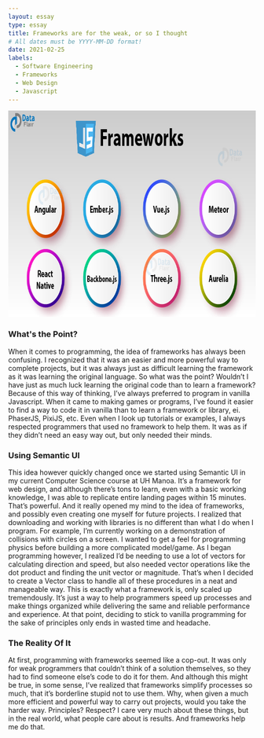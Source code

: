 ```yaml
---
layout: essay
type: essay
title: Frameworks are for the weak, or so I thought
# All dates must be YYYY-MM-DD format!
date: 2021-02-25
labels:
  - Software Engineering
  - Frameworks
  - Web Design
  - Javascript
---
```

<img src="../images/jsframeworks.jpg" width=802 height=420>

<h3>What's the Point?</h3>
When it comes to programming, the idea of frameworks has always been confusing. I recognized that it was an easier and more powerful way to complete projects, but it was always just as difficult learning the framework as it was learning the original language. So what was the point? Wouldn’t I have just as much luck learning the original code than to learn a framework? Because of this way of thinking, I’ve always preferred to program in vanilla Javascript. When it came to making games or programs, I’ve found it easier to find a way to code it in vanilla than to learn a framework or library, ei. PhaserJS, PixiJS, etc. Even when I look up tutorials or examples, I always respected programmers that used no framework to help them. It was as if they didn’t need an easy way out, but only needed their minds. 

<h3>Using Semantic UI</h3>
This idea however quickly changed once we started using Semantic UI in my current Computer Science course at UH Manoa. It’s a framework for web design, and although there’s tons to learn, even with a basic working knowledge, I was able to replicate entire landing pages within 15 minutes. That’s powerful. And it really opened my mind to the idea of frameworks, and possibly even creating one myself for future projects. I realized that downloading and working with libraries is no different than what I do when I program. For example, I’m currently working on a demonstration of collisions with circles on a screen. I wanted to get a feel for programming physics before building a more complicated model/game. As I began programming however, I realized I’d be needing to use a lot of vectors for calculating direction and speed, but also needed vector operations like the dot product and finding the unit vector or magnitude. That’s when I decided to create a Vector class to handle all of these procedures in a neat and manageable way. This is exactly what a framework is, only scaled up tremendously. It’s just a way to help programmers speed up processes and make things organized while delivering the same and reliable performance and experience. At that point, deciding to stick to vanilla programming for the sake of principles only ends in wasted time and headache.

<h3>The Reality Of It</h3>
At first, programming with frameworks seemed like a cop-out. It was only for weak programmers that couldn’t think of a solution themselves, so they had to find someone else’s code to do it for them. And although this might be true, in some sense, I’ve realized that frameworks simplify processes so much, that it’s borderline stupid not to use them. Why, when given a much more efficient and powerful way to carry out projects, would you take the harder way. Principles? Respect? I care very much about these things, but in the real world, what people care about is results. And frameworks help me do that.
